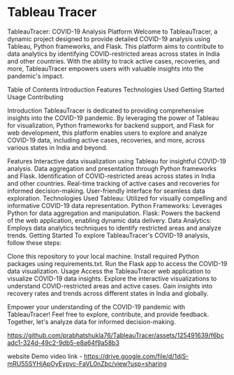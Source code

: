 # Tableau Tracer

TableauTracer: COVID-19 Analysis Platform
Welcome to TableauTracer, a dynamic project designed to provide detailed COVID-19 analysis using Tableau, Python frameworks, and Flask. This platform aims to contribute to data analytics by identifying COVID-restricted areas across states in India and other countries. With the ability to track active cases, recoveries, and more, TableauTracer empowers users with valuable insights into the pandemic's impact.

Table of Contents
Introduction
Features
Technologies Used
Getting Started
Usage
Contributing

Introduction
TableauTracer is dedicated to providing comprehensive insights into the COVID-19 pandemic. By leveraging the power of Tableau for visualization, Python frameworks for backend support, and Flask for web development, this platform enables users to explore and analyze COVID-19 data, including active cases, recoveries, and more, across various states in India and beyond.

Features
Interactive data visualization using Tableau for insightful COVID-19 analysis.
Data aggregation and presentation through Python frameworks and Flask.
Identification of COVID-restricted areas across states in India and other countries.
Real-time tracking of active cases and recoveries for informed decision-making.
User-friendly interface for seamless data exploration.
Technologies Used
Tableau: Utilized for visually compelling and informative COVID-19 data representation.
Python Frameworks: Leverages Python for data aggregation and manipulation.
Flask: Powers the backend of the web application, enabling dynamic data delivery.
Data Analytics: Employs data analytics techniques to identify restricted areas and analyze trends.
Getting Started
To explore TableauTracer's COVID-19 analysis, follow these steps:

Clone this repository to your local machine.
Install required Python packages using requirements.txt.
Run the Flask app to access the COVID-19 data visualization.
Usage
Access the TableauTracer web application to visualize COVID-19 data insights.
Explore the interactive visualizations to understand COVID-restricted areas and active cases.
Gain insights into recovery rates and trends across different states in India and globally.


Empower your understanding of the COVID-19 pandemic with TableauTracer! Feel free to explore, contribute, and provide feedback. Together, let's analyze data for informed decision-making.


https://github.com/prabhatshukla76/TableauTracer/assets/125491639/f6bcadc1-324d-49c2-9db5-e8a64f9a58b3














website Demo video link - 
https://drive.google.com/file/d/1djS-mRU55SYHiApOyEypyc-FaVL0nZbc/view?usp=sharing
